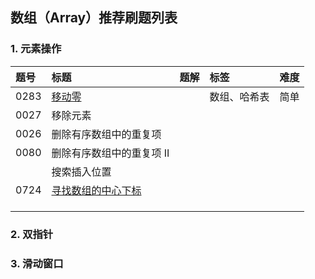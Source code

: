 ## 数组（Array）推荐刷题列表

### 1. 元素操作

| 题号 | 标题                                                         | 题解 | 标签         | 难度 |
| :--- | :----------------------------------------------------------- | :--- | :----------- | :--- |
| 0283 | [移动零](https://leetcode-cn.com/problems/move-zeroes/)      |      | 数组、哈希表 | 简单 |
| 0027 | 移除元素                                                     |      |              |      |
| 0026 | 删除有序数组中的重复项                                       |      |              |      |
| 0080 | 删除有序数组中的重复项 II                                    |      |              |      |
|      | 搜索插入位置                                                 |      |              |      |
| 0724 | [寻找数组的中心下标](https://leetcode-cn.com/problems/find-pivot-index/) |      |              |      |
|      |                                                              |      |              |      |
|      |                                                              |      |              |      |
|      |                                                              |      |              |      |

### 2. 双指针

### 3. 滑动窗口

